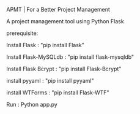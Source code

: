  APMT | For a Better Project Management
 
 A project management tool using Python Flask
 
 prerequisite:
   
  Install Flask : "pip install Flask"
 
  Install Flask-MySQLdb : "pip install flask-mysqldb"
  
  Install Flask Bcrypt : "pip install Flask-Bcrypt"

  install pyyaml : "pip install pyyaml"

  install WTForms : "pip install Flask-WTF"

 Run : 
  Python app.py
